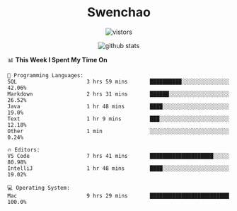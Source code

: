 <h1 align="center">Swenchao</h3>

<p align="center">
  <img src="https://visitor-badge.glitch.me/badge?page_id=Swenchao" alt="vistors" />
</p>

<p align="center">
  <img src="https://github-readme-stats.vercel.app/api?username=Swenchao&count_private=true&show_icons=true&theme=vue-dark&hide_title=true" alt="github stats" />
</p>

<!--START_SECTION:waka-->
📊 **This Week I Spent My Time On** 

```text
💬 Programming Languages: 
SQL                      3 hrs 59 mins       ██████████░░░░░░░░░░░░░░░   42.06% 
Markdown                 2 hrs 31 mins       ██████░░░░░░░░░░░░░░░░░░░   26.52% 
Java                     1 hr 48 mins        ████░░░░░░░░░░░░░░░░░░░░░   19.0% 
Text                     1 hr 9 mins         ███░░░░░░░░░░░░░░░░░░░░░░   12.18% 
Other                    1 min               ░░░░░░░░░░░░░░░░░░░░░░░░░   0.24%

🔥 Editors: 
VS Code                  7 hrs 41 mins       ████████████████████░░░░░   80.98% 
IntelliJ                 1 hr 48 mins        ████░░░░░░░░░░░░░░░░░░░░░   19.02%

💻 Operating System: 
Mac                      9 hrs 29 mins       █████████████████████████   100.0%

```


<!--END_SECTION:waka-->
